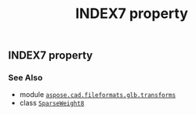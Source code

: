 ﻿---
title: INDEX7 property
second_title: Aspose.CAD for Python via .NET API References
description: 
type: docs
weight: 140
url: /python-net/aspose.cad.fileformats.glb.transforms/sparseweight8/index7/
is_root: false
---

## INDEX7 property


### See Also
* module [`aspose.cad.fileformats.glb.transforms`](../../)
* class [`SparseWeight8`](/cad/python-net/aspose.cad.fileformats.glb.transforms/sparseweight8)
